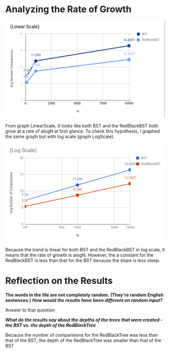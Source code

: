 # Analyzing the Rate of Growth

![Graph 1.2](LinearScale.png)

From graph LinearScale, it looks like both BST and the RedBlackBST both grow at a rate of alogN at first glance. To check this hypothesis, I graphed the same graph but with log scale (graph LogScale).

![Graph 1.7](LogScale.png)

Because the trend is linear for both BST and the RedBlackBST in log scale, it means that the rate of growth is alogN. However, the a constant for the RedBlackBST is less than that for the BST because the slope is less steep.


# Reflection on the Results

**The words in the file are not completely random. (They're random English sentences.)** **_How would the results have been different on random input?_**

Answer to that question

**_What do the results say about the depths of the trees that were created - the BST vs. the depth of the RedBlackTree_**

Because the number of comparisions for the RedBlackTree was less than that of the BST, the depth of the RedBlackTree was smaller than that of the BST